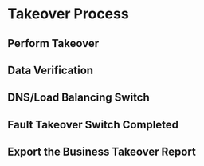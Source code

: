 # Takeover Process

## Perform Takeover

## Data Verification

## DNS/Load Balancing Switch

## Fault Takeover Switch Completed

## Export the Business Takeover Report